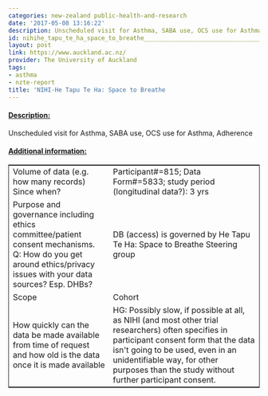 ```yaml
---
categories: new-zealand public-health-and-research
date: '2017-05-08 13:16:22'
description: Unscheduled visit for Asthma, SABA use, OCS use for Asthma, Adherence
id: nihihe_tapu_te_ha_space_to_breathe________________________________________
layout: post
link: https://www.auckland.ac.nz/
provider: The University of Auckland
tags:
- asthma
- nzte-report
title: 'NIHI-He Tapu Te Ha: Space to Breathe                                        '
---
```



 <h4> <u>Description:</u> </h4>
Unscheduled visit for Asthma, SABA use, OCS use for Asthma, Adherence
 <h4> <u>Additional information:</u> </h4>
 <table style="border: 1px solid">
 <tr> <td width="40%">Volume of data (e.g. how many records)
Since when?</td> <td>Participant#=815; Data Form#=5833; study period (longitudinal data?): 3 yrs</td> </tr>
 <tr> <td width="40%">Purpose and governance including ethics committee/patient consent mechanisms. Q: How do you get around ethics/privacy issues with your data sources? Esp. DHBs?</td> <td>DB (access) is governed by He Tapu Te Ha: Space to Breathe Steering group</td> </tr>
 <tr> <td width="40%">Scope</td> <td>Cohort</td> </tr>
 <tr> <td width="40%">How quickly can the data be made available from time of request and how old is the data once it is made available</td> <td>HG: Possibly slow, if possible at all, as NIHI (and most other trial researchers) often specifies in participant consent form that the data isn't going to be used, even in an unidentifiable way, for other purposes than the study without further participant consent.</td> </tr>
 </table>